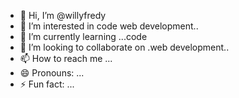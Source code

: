 - 👋 Hi, I’m @willyfredy
- 👀 I’m interested in code web development..
- 🌱 I’m currently learning ...code 
- 💞️ I’m looking to collaborate on .web development..
- 📫 How to reach me ...
- 😄 Pronouns: ...
- ⚡ Fun fact: ...

<!---
willyfredy/willyfredy is a ✨ special ✨ repository because its `README.md` (this file) appears on your GitHub profile.
You can click the Preview link to take a look at your changes.
--->
